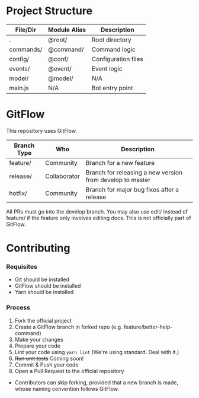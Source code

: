 # Project Structure
| File/Dir  | Module Alias | Description         |
|-----------|--------------|---------------------|
| .         | @root/       | Root directory      |
| commands/ | @command/    | Command logic       |
| config/   | @conf/       | Configuration files |
| events/   | @event/      | Event logic         |
| model/    | @model/      | N/A                 |
| main.js   | N/A          | Bot entry point     |

# GitFlow
This repository uses GitFlow.

| Branch Type | Who          | Description                                               |
|-------------|--------------|-----------------------------------------------------------|
| feature/    | Community    | Branch for a new feature                                  |
| release/    | Collaborator | Branch for releasing a new version from develop to master |
| hotfix/     | Community    | Branch for major bug fixes after a release                |

All PRs must go into the develop branch.
You may also use edit/ instead of feature/ if the feature only involves editing docs. This is not officially part of GitFlow.

# Contributing

### Requisites
- Git should be installed
- GitFlow should be installed
- Yarn should be installed

### Process
1. Fork the official project
2. Create a GitFlow branch in forked repo (e.g. feature/better-help-command)
3. Make your changes
4. Prepare your code
  1. Lint your code using `yarn lint` (We're using standard. Deal with it.)
  2. ~~Run unit tests~~ Coming soon!
5. Commit & Push your code
6. Open a Pull Request to the official repository

* Contributors can skip forking, provided that a new branch is made, whose naming convention follows GitFlow.
